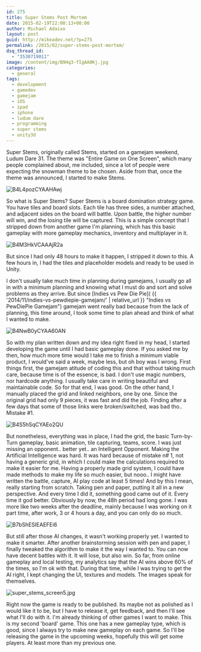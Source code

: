 ```yaml
---
id: 275
title: Super Stems Post Mortem
date: 2015-02-19T22:08:13+00:00
author: Michael Adaixo
layout: post
guid: http://mikeadev.net/?p=275
permalink: /2015/02/super-stems-post-mortem/
dsq_thread_id:
  - "3530719011"
image: /content/img/B9Hq3-fIgAA0Kj.jpg
categories:
  - general
tags:
  - development
  - gamedev
  - gamejam
  - iOS
  - ipad
  - iphone
  - ludum dare
  - programming
  - super stems
  - unity3d
---
```

Super Stems, originally called Stems, started on a gamejam weekend, Ludum Dare 31. The theme was "Entire Game on One Screen", which many people complained about, me included, since a lot of people were expecting the snowman theme to be chosen. Aside from that, once the theme was announced, I started to make Stems.

<img class="img-fluid rounded-5 m-1" src="{{ 'content/img/B4L4pozCYAAHAwj.png' | relative_url }}" alt="B4L4pozCYAAHAwj" /> 

So what is Super Stems? Super Stems is a board domination strategy game. You have tiles and board slots. Each tile has three sides, a number attached, and adjacent sides on the board will battle. Upon battle, the higher number will win, and the losing tile will be captured. This is a simple concept that I stripped down from another game I'm planning, which has this basic gameplay with more gameplay mechanics, inventory and multiplayer in it.

<img class="img-fluid rounded-5 m-1" src="{{ 'content/img/B4M3HkVCAAAjR2a.png' | relative_url }}" alt="B4M3HkVCAAAjR2a" />

But since I had only 48 hours to make it happen, I stripped it down to this. A few hours in, I had the tiles and placeholder models and ready to be used in Unity.

I don't usually take much time in planning during gamejams, I usually go all in with a minimum planning and knowing what I must do and sort and solve problems as they arrive. But since [Indies vs Pew Die Pie]( {{ '2014/11/indies-vs-pewdiepie-gamejam/' | relative_url }} "Indies vs PewDiePie Gamejam") gamejam went really bad because from the lack of planning, this time around, I took some time to plan ahead and think of what I wanted to make.

<img class="img-fluid rounded-5 m-1" src="{{ 'content/img/B4NwB0yCYAA60AN.png' | relative_url }}" alt="B4NwB0yCYAA60AN" /> 

So with my plan written down and my idea right fixed in my head, I started developing the game until I had basic gameplay done. If you asked me by then, how much more time would I take me to finish a minimum viable product, I would've said a week, maybe less, but oh boy was I wrong. First things first, the gamejam atitude of coding this and that without taking much care, because time is of the essence, is bad. I don't use magic numbers, nor hardcode anything. I usually take care in writing beautiful and maintainable code. So for that end, I was good. On the other hand, I manually placed the grid and linked neighbors, one by one. Since the original grid had only 9 pieces, it was fast and did the job. Finding after a few days that some of those links were broken/switched, was bad tho.. Mistake #1.

<img class="img-fluid rounded-5 m-1" src="{{ 'content/img/B4S5hSqCYAEo2QU.png' | relative_url }}" alt="B4S5hSqCYAEo2QU" /> 

But nonetheless, everything was in place, I had the grid, the basic Turn-by-Turn gameplay, basic animation, tile capturing, teams, score. I was just missing an opponent.. better yet.. an Intelligent Opponent. Making the Artificial Intelligence was hard. It was hard because of mistake n# 1, not having a generic grid, in which I could make the calculations required to make it easier for me. Having a properly made grid system, I could have made methods to make my life so much easier, but nooo.. I might have written the battle, capture, AI play code at least 5 times! And by this I mean, really starting from scratch. Taking pen and paper, putting it all in a new perspective. And every time I did it, something good came out of it. Every time it god better. Obviously by now, the 48h period had long gone. I was more like two weeks after the deadline, mainly because I was working on it part time, after work, 3 or 4 hours a day, and you can only do so much.

<img class="img-fluid rounded-5 m-1" src="{{ 'content/img/B7bShESIEAEFEi6.jpg' | relative_url }}" alt="B7bShESIEAEFEi6" /> 

But still after those AI changes, it wasn't working properly yet. I wanted to make it smarter. After another brainstorming session with pen and paper, I finally tweaked the algorithm to make it the way I wanted to. You can now have decent battles with it. It will lose, but also win. So far, from online gameplay and local testing, my analytics say that the AI wins above 60% of the times, so I'm ok with that. During that time, while I was trying to get the AI right, I kept changing the UI, textures and models. The images speak for themselves. 

<img class="img-fluid rounded-5 m-1" src="{{ 'content/img/super_stems_screen5.jpg' | relative_url }}" alt="super_stems_screen5.jpg" /> 

Right now the game is ready to be published. Its maybe not as polished as I would like it to be, but I have to release it, get feedback, and then I'll see what I'll do with it. I'm already thinking of other games I want to make. This is my second 'board' game. This one has a new gameplay type, which is good, since I always try to make new gameplay on each game. So I'll be releasing the game in the upcoming weeks, hopefully this will get some players. At least more than my previous one.
